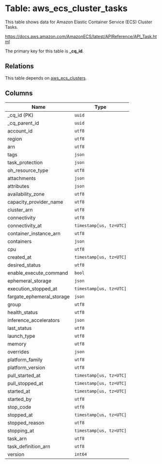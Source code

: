 # Table: aws_ecs_cluster_tasks

This table shows data for Amazon Elastic Container Service (ECS) Cluster Tasks.

https://docs.aws.amazon.com/AmazonECS/latest/APIReference/API_Task.html

The primary key for this table is **_cq_id**.

## Relations

This table depends on [aws_ecs_clusters](aws_ecs_clusters.md).

## Columns

| Name          | Type          |
| ------------- | ------------- |
|_cq_id (PK)|`uuid`|
|_cq_parent_id|`uuid`|
|account_id|`utf8`|
|region|`utf8`|
|arn|`utf8`|
|tags|`json`|
|task_protection|`json`|
|oh_resource_type|`utf8`|
|attachments|`json`|
|attributes|`json`|
|availability_zone|`utf8`|
|capacity_provider_name|`utf8`|
|cluster_arn|`utf8`|
|connectivity|`utf8`|
|connectivity_at|`timestamp[us, tz=UTC]`|
|container_instance_arn|`utf8`|
|containers|`json`|
|cpu|`utf8`|
|created_at|`timestamp[us, tz=UTC]`|
|desired_status|`utf8`|
|enable_execute_command|`bool`|
|ephemeral_storage|`json`|
|execution_stopped_at|`timestamp[us, tz=UTC]`|
|fargate_ephemeral_storage|`json`|
|group|`utf8`|
|health_status|`utf8`|
|inference_accelerators|`json`|
|last_status|`utf8`|
|launch_type|`utf8`|
|memory|`utf8`|
|overrides|`json`|
|platform_family|`utf8`|
|platform_version|`utf8`|
|pull_started_at|`timestamp[us, tz=UTC]`|
|pull_stopped_at|`timestamp[us, tz=UTC]`|
|started_at|`timestamp[us, tz=UTC]`|
|started_by|`utf8`|
|stop_code|`utf8`|
|stopped_at|`timestamp[us, tz=UTC]`|
|stopped_reason|`utf8`|
|stopping_at|`timestamp[us, tz=UTC]`|
|task_arn|`utf8`|
|task_definition_arn|`utf8`|
|version|`int64`|
